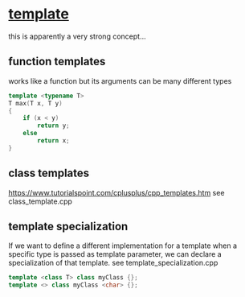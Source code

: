 # [template](https://en.wikipedia.org/wiki/Template_(C%2B%2B))
this is apparently a very strong concept...
## function templates
works like a function but its arguments can be many different types

``` cpp
template <typename T>
T max(T x, T y)
{
    if (x < y)
        return y;
    else
        return x;
}
```

## class templates
https://www.tutorialspoint.com/cplusplus/cpp_templates.htm
see class_template.cpp

## template specialization
If we want to define a different implementation for a template when a specific type is passed as template parameter, we can declare a specialization of that template.
see template_specialization.cpp

``` cpp
template <class T> class myClass {};
template <> class myClass <char> {};
```
